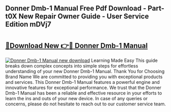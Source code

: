 ## Donner Dmb-1 Manual Free Pdf Download - Part-t0X New Repair Owner Guide - User Service Edition mDVj7

# <h2><a href="http://bc21446.oget.top/?id=Donner+Dmb-1+Manual">🔗Download New 👉🔴 Donner Dmb-1 Manual</a></h2>

[![Donner Dmb-1 Manual new download](https://i.imgur.com/5g1atiW.png)](http://bc21446.oget.top/?id=Donner+Dmb-1+Manual)
Learning Made Easy This guide breaks down complex concepts into simple steps for effortless understanding of your new Donner Dmb-1 Manual. Thank You for Choosing Brand Name We are committed to providing you with exceptional products and services. This Donner Dmb-1 Manual features a powerful engine and innovative features for exceptional performance. We trust that the Donner Dmb-1 Manual has been a reliable and effective resource in your efforts to learn the ins and outs of your new device. In case of any queries or concerns, please do not hesitate to reach out to our customer service team.

